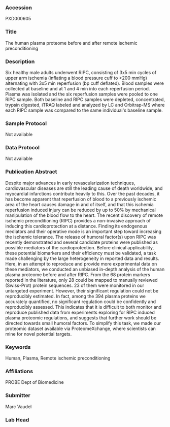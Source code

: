 ### Accession
PXD000605

### Title
The human plasma proteome before and after remote ischemic preconditioning

### Description
Six healthy male adults underwent RIPC, consisting of 3x5 min cycles of upper arm ischemia (inflating a blood pressure cuff to >200 mmHg) alternating with 3x5 min reperfusion (bp cuff deflated). Blood samples were collected at baseline and at 1 and 4 min into each reperfusion period. Plasma was isolated and the six reperfusion samples were pooled to one RIPC sample. Both baseline and RIPC samples were depleted, concentrated, trypsin digested, iTRAQ labeled and analyzed by LC and Orbitrap-MS where each RIPC sample was compared to the same individual's baseline sample.

### Sample Protocol
Not available

### Data Protocol
Not available

### Publication Abstract
Despite major advances in early revascularization techniques, cardiovascular diseases are still the leading cause of death worldwide, and myocardial infarctions contribute heavily to this. Over the past decades, it has become apparent that reperfusion of blood to a previously ischemic area of the heart causes damage in and of itself, and that this ischemia reperfusion induced injury can be reduced by up to 50% by mechanical manipulation of the blood flow to the heart. The recent discovery of remote ischemic preconditioning (RIPC) provides a non-invasive approach of inducing this cardioprotection at a distance. Finding its endogenous mediators and their operative mode is an important step toward increasing the ischemic tolerance. The release of humoral factor(s) upon RIPC was recently demonstrated and several candidate proteins were published as possible mediators of the cardioprotection. Before clinical applicability, these potential biomarkers and their efficiency must be validated, a task made challenging by the large heterogeneity in reported data and results. Here, in an attempt to reproduce and provide more experimental data on these mediators, we conducted an unbiased in-depth analysis of the human plasma proteome before and after RIPC. From the 68 protein markers reported in the literature, only 28 could be mapped to manually reviewed (Swiss-Prot) protein sequences. 23 of them were monitored in our untargeted experiment. However, their significant regulation could not be reproducibly estimated. In fact, among the 394 plasma proteins we accurately quantified, no significant regulation could be confidently and reproducibly assessed. This indicates that it is difficult to both monitor and reproduce published data from experiments exploring for RIPC induced plasma proteomic regulations, and suggests that further work should be directed towards small humoral factors. To simplify this task, we made our proteomic dataset available via ProteomeXchange, where scientists can mine for novel potential targets.

### Keywords
Human, Plasma, Remote ischemic preconditioning

### Affiliations
PROBE Dept of Biomedicine

### Submitter
Marc Vaudel

### Lab Head


